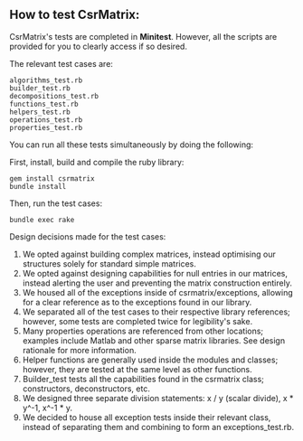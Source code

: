 ## How to test CsrMatrix:
CsrMatrix's tests are completed in **Minitest**. However, all the scripts are provided for you to clearly access if so desired.

The relevant test cases are:

    algorithms_test.rb
    builder_test.rb
    decompositions_test.rb
    functions_test.rb
    helpers_test.rb
    operations_test.rb
    properties_test.rb

You can run all these tests simultaneously by doing the following:

First, install, build and compile the ruby library:

    gem install csrmatrix
    bundle install

Then, run the test cases:

    bundle exec rake

Design decisions made for the test cases:

1. We opted against building complex matrices, instead optimising our structures solely for standard simple matrices. 
2. We opted against designing capabilities for null entries in our matrices, instead alerting the user and preventing the matrix construction entirely.
3. We housed all of the exceptions inside of csrmatrix/exceptions, allowing for a clear reference as to the exceptions found in our library.
4. We separated all of the test cases to their respective library references; however, some tests are completed twice for legibility's sake.
5. Many properties operations are referenced from other locations; examples include Matlab and other sparse matrix libraries. See design rationale for more information.
6. Helper functions are generally used inside the modules and classes; however, they are tested at the same level as other functions.
7. Builder_test tests all the capabilities found in the csrmatrix class; constructors, deconstructors, etc.
8. We designed three separate division statements: x / y (scalar divide), x * y^-1, x^-1 * y. 
9. We decided to house all exception tests inside their relevant class, instead of separating them and combining to form an exceptions_test.rb. 